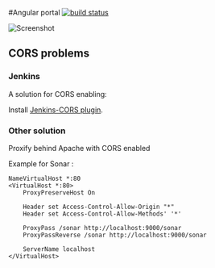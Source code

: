 #Angular portal [![build status](https://api.travis-ci.org/kepennar/Portal.svg)](https://travis-ci.org/kepennar/Portal)

![Screenshot](https://raw.githubusercontent.com/kepennar/Portal/master/doc/portal.png?raw=true "Screenshot")

## CORS problems

### Jenkins
A solution for CORS enabling:

Install [Jenkins-CORS plugin](https://github.com/jhinrichsen/cors-plugin).

### Other solution


Proxify behind Apache with CORS enabled

Example for Sonar :

```
NameVirtualHost *:80
<VirtualHost *:80>
    ProxyPreserveHost On
    
    Header set Access-Control-Allow-Origin "*"
    Header set Access-Control-Allow-Methods' '*'
   
    ProxyPass /sonar http://localhost:9000/sonar
    ProxyPassReverse /sonar http://localhost:9000/sonar

    ServerName localhost
</VirtualHost>
```
